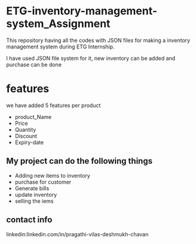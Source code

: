 # ETG-inventory-management-system_Assignment
This repository having all the codes with JSON files for making a inventory management system during ETG Internship.

I have used JSON file system for it, new inventory can be added and purchase can be done
# features
we have added 5 features per product

* product_Name
* Price
* Quantity
* Discount
* Expiry-date

## My project can do the following things 

* Adding new items to inventory
* purchase for customer
* Generate bills
* update inventory
* selling the iems

## contact info
linkedin:linkedin.com/in/pragathi-vilas-deshmukh-chavan



